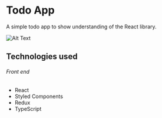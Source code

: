 #  Todo App

A simple todo app to show understanding of the React library.

![Alt Text](https://media.giphy.com/media/0uNkDFnRglJ6JqzcwF/giphy.gif)


## Technologies used

###### Front end

* React
* Styled Components
* Redux
* TypeScript

